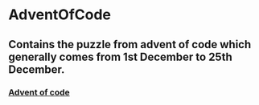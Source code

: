 # AdventOfCode

## Contains the puzzle from advent of code which generally comes from 1st December to 25th December.

### [Advent of code](https://adventofcode.com)


